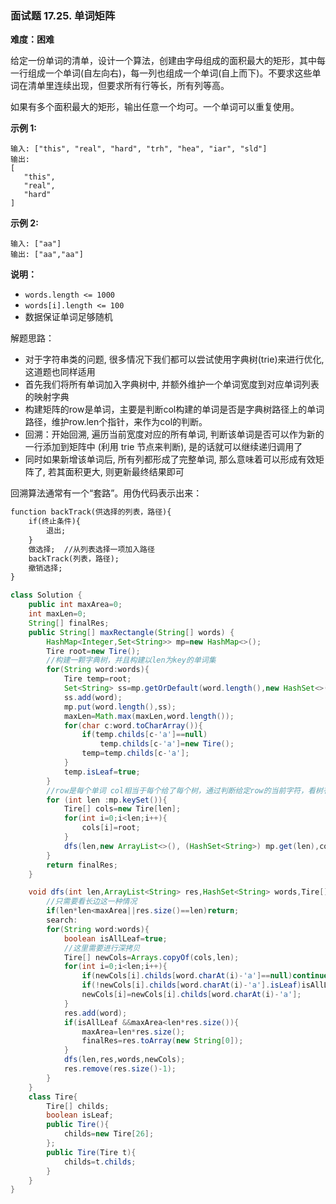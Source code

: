 ### 面试题 17.25. 单词矩阵

**难度：困难**

给定一份单词的清单，设计一个算法，创建由字母组成的面积最大的矩形，其中每一行组成一个单词(自左向右)，每一列也组成一个单词(自上而下)。不要求这些单词在清单里连续出现，但要求所有行等长，所有列等高。

如果有多个面积最大的矩形，输出任意一个均可。一个单词可以重复使用。

**示例 1:**

```
输入: ["this", "real", "hard", "trh", "hea", "iar", "sld"]
输出:
[
   "this",
   "real",
   "hard"
]
```

**示例 2:**

```
输入: ["aa"]
输出: ["aa","aa"]
```

**说明：**

- `words.length <= 1000`
- `words[i].length <= 100`
- 数据保证单词足够随机

解题思路：

- 对于字符串类的问题, 很多情况下我们都可以尝试使用字典树(trie)来进行优化, 这道题也同样适用
- 首先我们将所有单词加入字典树中, 并额外维护一个单词宽度到对应单词列表的映射字典
- 构建矩阵的row是单词，主要是判断col构建的单词是否是字典树路径上的单词路径，维护row.len个指针，来作为col的判断。
- 回溯：开始回溯, 遍历当前宽度对应的所有单词, 判断该单词是否可以作为新的一行添加到矩阵中 (利用 trie 节点来判断), 是的话就可以继续递归调用了
- 同时如果新增该单词后, 所有列都形成了完整单词, 那么意味着可以形成有效矩阵了, 若其面积更大, 则更新最终结果即可



回溯算法通常有一个“套路”。用伪代码表示出来：

```xml
function backTrack(供选择的列表，路径){
    if(终止条件){
        退出;
    }
    做选择;  //从列表选择一项加入路径
    backTrack(列表，路径);
    撤销选择;
}
```



```java
class Solution {
    public int maxArea=0;
    int maxLen=0;
    String[] finalRes;
    public String[] maxRectangle(String[] words) {
        HashMap<Integer,Set<String>> mp=new HashMap<>();
        Tire root=new Tire();
        //构建一颗字典树，并且构建以len为key的单词集
        for(String word:words){
            Tire temp=root;
            Set<String> ss=mp.getOrDefault(word.length(),new HashSet<>());
            ss.add(word);
            mp.put(word.length(),ss);
            maxLen=Math.max(maxLen,word.length());
            for(char c:word.toCharArray()){
                if(temp.childs[c-'a']==null)
                    temp.childs[c-'a']=new Tire();
                temp=temp.childs[c-'a'];
            }
            temp.isLeaf=true;
        }
        //row是每个单词 col相当于每个给了每个树，通过判断给定row的当前字符，看树有没有次字符
        for (int len :mp.keySet()){
            Tire[] cols=new Tire[len];
            for(int i=0;i<len;i++){
                cols[i]=root;
            }
            dfs(len,new ArrayList<>(), (HashSet<String>) mp.get(len),cols);
        }
        return finalRes;
    }

    void dfs(int len,ArrayList<String> res,HashSet<String> words,Tire[] cols){
        //只需要看长边这一种情况
        if(len*len<maxArea||res.size()==len)return;
        search:
        for(String word:words){
            boolean isAllLeaf=true;
            //这里需要进行深拷贝
            Tire[] newCols=Arrays.copyOf(cols,len);
            for(int i=0;i<len;i++){
                if(newCols[i].childs[word.charAt(i)-'a']==null)continue search;
                if(!newCols[i].childs[word.charAt(i)-'a'].isLeaf)isAllLeaf=false;
                newCols[i]=newCols[i].childs[word.charAt(i)-'a'];
            }
            res.add(word);
            if(isAllLeaf &&maxArea<len*res.size()){
                maxArea=len*res.size();
                finalRes=res.toArray(new String[0]);
            }
            dfs(len,res,words,newCols);
            res.remove(res.size()-1);
        }
    }
    class Tire{
        Tire[] childs;
        boolean isLeaf;
        public Tire(){
            childs=new Tire[26];
        };
        public Tire(Tire t){
            childs=t.childs;
        }
    }
}

```

